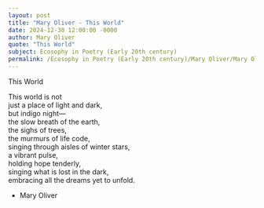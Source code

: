 ```yaml
---
layout: post
title: "Mary Oliver - This World"
date: 2024-12-30 12:00:00 -0000
author: Mary Oliver
quote: "This World"
subject: Ecosophy in Poetry (Early 20th century)
permalink: /Ecosophy in Poetry (Early 20th century)/Mary Oliver/Mary Oliver - This World
---
```


This World

This world is not  
     just a place of light and dark,  
     but indigo night—  
     the slow breath of the earth,  
     the sighs of trees,  
     the murmurs of life code,  
     singing through aisles of winter stars,  
     a vibrant pulse,  
     holding hope tenderly,  
     singing what is lost in the dark,  
     embracing all the dreams yet to unfold.

- Mary Oliver
